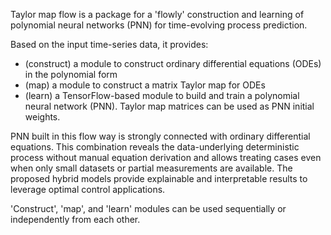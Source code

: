 Taylor map flow is a package for a 'flowly' construction and learning of polynomial neural networks (PNN) for time-evolving process prediction.

Based on the input time-series data, it provides:
  - (construct) a module to construct ordinary differential equations (ODEs) in the polynomial form
  - (map) a module to construct a matrix Taylor map for ODEs
  - (learn) a TensorFlow-based module to build and train a polynomial neural network (PNN).
Taylor map matrices can be used as PNN initial weights.

PNN built in this flow way is strongly connected with ordinary differential equations.
This combination reveals the data-underlying deterministic process without manual equation derivation 
and allows treating cases even when only small datasets or partial measurements are available. 
The proposed hybrid models provide explainable and interpretable results to leverage optimal control applications.

'Construct', 'map', and 'learn' modules can be used sequentially or independently from each other.
